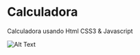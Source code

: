 # Calculadora
Calculadora usando Html CSS3 &amp; Javascript

![Alt Text](https://media.giphy.com/media/4P97rimyEmZ8EWfsd0/giphy.gif)
